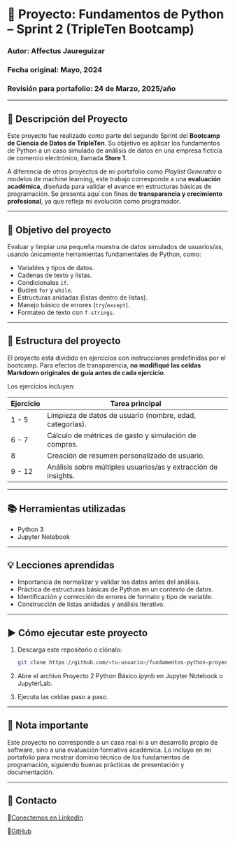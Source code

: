 # 🧠 Proyecto: Fundamentos de Python – Sprint 2 (TripleTen Bootcamp)

### Autor: Affectus Jaureguizar
### Fecha original: Mayo, 2024  
### Revisión para portafolio: 24 de Marzo, 2025/año 

---

## 🚀 Descripción del Proyecto

Este proyecto fue realizado como parte del segundo Sprint del **Bootcamp de Ciencia de Datos de TripleTen**. Su objetivo es aplicar los fundamentos de Python a un caso simulado de análisis de datos en una empresa ficticia de comercio electrónico, llamada **Store 1**.

A diferencia de otros proyectos de mi portafolio como *Playlist Generator* o modelos de machine learning, este trabajo corresponde a una **evaluación académica**, diseñada para validar el avance en estructuras básicas de programación. Se presenta aquí con fines de **transparencia y crecimiento profesional**, ya que refleja mi evolución como programador.

---

## 🎯 Objetivo del proyecto

Evaluar y limpiar una pequeña muestra de datos simulados de usuarios/as, usando únicamente herramientas fundamentales de Python, como:

- Variables y tipos de datos.
- Cadenas de texto y listas.
- Condicionales `if`.
- Bucles `for` y `while`.
- Estructuras anidadas (listas dentro de listas).
- Manejo básico de errores (`try`/`except`).
- Formateo de texto con `f-strings`.

---

## 📄 Estructura del proyecto

El proyecto está dividido en ejercicios con instrucciones predefinidas por el bootcamp. Para efectos de transparencia, **no modifiqué las celdas Markdown originales de guía antes de cada ejercicio**.

Los ejercicios incluyen:

| Ejercicio | Tarea principal |
|----------|------------------|
| 1 - 5    | Limpieza de datos de usuario (nombre, edad, categorías). |
| 6 - 7    | Cálculo de métricas de gasto y simulación de compras. |
| 8        | Creación de resumen personalizado de usuario. |
| 9 - 12   | Análisis sobre múltiples usuarios/as y extracción de insights. |

---

## 📚 Herramientas utilizadas

- Python 3
- Jupyter Notebook

---

## 💡 Lecciones aprendidas

- Importancia de normalizar y validar los datos antes del análisis.
- Práctica de estructuras básicas de Python en un contexto de datos.
- Identificación y corrección de errores de formato y tipo de variable.
- Construcción de listas anidadas y análisis iterativo.

---

## ▶️ Cómo ejecutar este proyecto

1. Descarga este repositorio o clónalo:
   ```bash
   git clone https://github.com/<tu-usuario>/fundamentos-python-proyecto.git
   
2. Abre el archivo Proyecto 2 Python Básico.ipynb en Jupyter Notebook o JupyterLab.

3. Ejecuta las celdas paso a paso.

---

## 🧠 Nota importante
Este proyecto no corresponde a un caso real ni a un desarrollo propio de software, sino a una evaluación formativa académica. Lo incluyo en mi portafolio para mostrar dominio técnico de los fundamentos de programación, siguiendo buenas prácticas de presentación y documentación.

---

## 📩 Contacto

💼[Conectemos en LinkedIn](https://cl.linkedin.com/in/affectusjaureguizar)

💼[GitHub](https://github.com/affec-ds)
